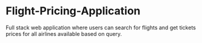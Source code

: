 # Flight-Pricing-Application
Full stack web application where users can search for flights and get tickets prices for all airlines available based  on query.
